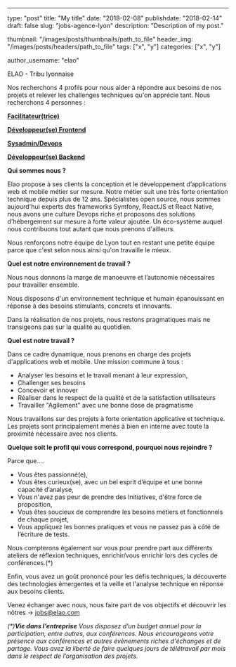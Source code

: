 ﻿
---
type:           "post"
title:          "My title"
date:           "2018-02-08"
publishdate:    "2018-02-14"
draft:          false
slug:           "jobs-agence-lyon"
description:    "Description of my post."

thumbnail:      "/images/posts/thumbnails/path_to_file"
header_img:     "/images/posts/headers/path_to_file"
tags:           ["x", "y"]
categories:     ["x", "y"]

author_username:    "elao"

ELAO - Tribu lyonnaise

Nos recherchons 4 profils pour nous aider à répondre aux besoins de nos projets et relever les challenges techniques qu'on apprécie tant.
Nous recherchons  4 personnes :
                   
[**Facilitateur(trice)**](job-facilitateur-agence-lyon) 

[**Développeur(se) Frontend**](job-developer-frontend-agence-lyon) 

 [**Sysadmin/Devops**](job-adminsys-agence-lyon) 

[**Développeur(se) Backend**](job-developer-backend-agence-lyon)



**Qui sommes nous ?**

Elao propose à ses clients la conception et le développement d’applications web et mobile métier sur mesure. Notre métier suit une très forte orientation technique depuis plus de 12 ans.
Spécialistes open source, nous sommes aujourd'hui experts des frameworks Symfony, ReactJS et React Native, nous avons une  culture Devops riche et proposons
des solutions d'hébergement sur mesure à forte valeur ajoutée.
Un éco-système auquel nous contribuons tout autant que nous prenons d'ailleurs.

Nous renforçons notre équipe de Lyon tout en restant une petite équipe parce que c'est selon nous ainsi qu'on travaille le mieux. 

**Quel est notre environnement de travail ?**

Nous nous donnons la marge de manoeuvre et l’autonomie nécessaires pour travailler ensemble. 

Nous disposons d'un environnement technique et humain épanouissant en réponse à des besoins stimulants, concrets et innovants.

Dans la réalisation de nos projets, nous restons pragmatiques mais ne transigeons pas sur la qualité au quotidien. 

**Quel est notre travail ?**

Dans ce cadre dynamique, nous prenons en charge des projets  d'applications web et mobile. Une mission commune à tous :
- Analyser les besoins et le travail menant à leur expression,
- Challenger ses besoins
- Concevoir et innover
- Réaliser dans le respect de la qualité et de la satisfaction utilisateurs
- Travailler "Agilement" avec une bonne dose de pragmatisme

Nous travaillons sur des projets à forte orientation applicative et technique. Les projets sont principalement menés à bien en interne avec toute la proximité nécessaire avec nos clients.

**Quelque soit le profil qui vous correspond, pourquoi nous rejoindre ?**

Parce que....
- Vous êtes passionné(e),
- Vous êtes curieux(se), avec un bel esprit d’équipe et une bonne capacité d’analyse,
- Vous n'avez pas peur de prendre des Initiatives, d'être force de proposition, 
- Vous êtes soucieux de comprendre les besoins métiers et fonctionnels de chaque projet,
- Vous appliquez les bonnes pratiques et vous ne passez pas à côté de l’écriture de tests.

Nous compterons également sur vous pour prendre part aux différents ateliers de réflexion techniques, enrichir/vous enrichir lors des cycles de conférences.(*)

Enfin, vous avez un goût prononcé pour les défis techniques, la découverte des technologies émergentes et la veille et l'analyse technique en réponse aux besoins clients.

Venez échanger avec nous, nous faire part de vos objectifs et découvrir les nôtres  -> jobs@elao.com

_(*)**Vie dans l’entreprise**_
_Vous disposez d’un budget annuel pour la participation, entre autres, aux conférences. Nous encourageons votre présence aux conférences et autres évènements riches d'échanges et de partage. 
Vous avez la liberté de faire quelques jours de télétravail par mois dans le respect de l’organisation des projets._





